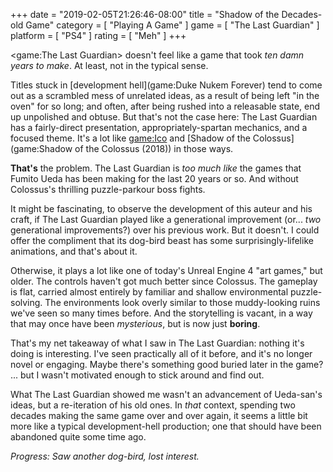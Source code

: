 +++
date = "2019-02-05T21:26:46-08:00"
title = "Shadow of the Decades-old Game"
category = [ "Playing A Game" ]
game = [ "The Last Guardian" ]
platform = [ "PS4" ]
rating = [ "Meh" ]
+++

<game:The Last Guardian> doesn't feel like a game that took <i>ten damn years to make</i>.  At least, not in the typical sense.

Titles stuck in [development hell](game:Duke Nukem Forever) tend to come out as a scrambled mess of unrelated ideas, as a result of being left "in the oven" for so long; and often, after being rushed into a releasable state, end up unpolished and obtuse.  But that's not the case here: The Last Guardian has a fairly-direct presentation, appropriately-spartan mechanics, and a focused theme.  It's a lot like <game:Ico> and [Shadow of the Colossus](game:Shadow of the Colossus (2018)) in those ways.

<b>That's</b> the problem.  The Last Guardian is <i>too much like</i> the games that Fumito Ueda has been making for the last 20 years or so.  And without Colossus's thrilling puzzle-parkour boss fights.

It might be fascinating, to observe the development of this auteur and his craft, if The Last Guardian played like a generational improvement (or... <i>two</i> generational improvements?) over his previous work.  But it doesn't.  I could offer the compliment that its dog-bird beast has some surprisingly-lifelike animations, and that's about it.

Otherwise, it plays a lot like one of today's Unreal Engine 4 "art games," but older.  The controls haven't got much better since Colossus.  The gameplay is flat, carried almost entirely by familiar and shallow environmental puzzle-solving.  The environments look overly similar to those muddy-looking ruins we've seen so many times before.  And the storytelling is vacant, in a way that may once have been <i>mysterious</i>, but is now just <b>boring</b>.

That's my net takeaway of what I saw in The Last Guardian: nothing it's doing is interesting.  I've seen practically all of it before, and it's no longer novel or engaging.  Maybe there's something good buried later in the game?  ... but I wasn't motivated enough to stick around and find out.

What The Last Guardian showed me wasn't an advancement of Ueda-san's ideas, but a re-iteration of his old ones.  In <i>that</i> context, spending two decades making the same game over and over again, it seems a little bit more like a typical development-hell production; one that should have been abandoned quite some time ago.

<i>Progress: Saw another dog-bird, lost interest.</i>
